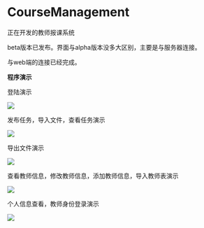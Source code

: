 # CourseManagement

正在开发的教师报课系统  

beta版本已发布。界面与alpha版本没多大区别，主要是与服务器连接。

与web端的连接已经完成。


**程序演示**

登陆演示

![](http://images2015.cnblogs.com/blog/810210/201511/810210-20151117143157952-1491872849.gif)


发布任务，导入文件，查看任务演示

![](http://images2015.cnblogs.com/blog/810210/201511/810210-20151117142305968-1632235786.gif)

导出文件演示

![](http://images2015.cnblogs.com/blog/810210/201511/810210-20151117143314593-1238233153.gif)

查看教师信息，修改教师信息，添加教师信息，导入教师表演示

![](http://images2015.cnblogs.com/blog/810210/201511/810210-20151117142658655-1887917693.gif)

个人信息查看，教师身份登录演示

![](http://images2015.cnblogs.com/blog/810210/201511/810210-20151117142951390-20140633.gif)